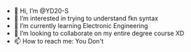 - 👋 Hi, I’m @YD20-S
- 👀 I’m interested in trying to understand fkn syntax
- 🌱 I’m currently learning Electronic Engineering
- 💞️ I’m looking to collaborate on my entire degree course XD
- 📫 How to reach me: You Don't

<!---
YD20-S/YD20-S is a ✨ special ✨ repository because its `README.md` (this file) appears on your GitHub profile.
You can click the Preview link to take a look at your changes.
--->
